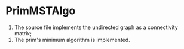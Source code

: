 # PrimMSTAlgo
1) The source file implements the undirected graph as a connectivity matrix;
2) The prim's minimum algorithm is implemented.
